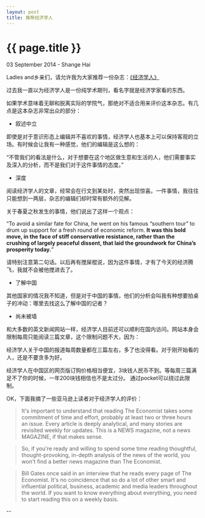 ```yaml
---
layout: post
title: 推荐经济学人
---
```


{{ page.title }}
================

<p class="meta">03 September 2014 - Shange Hai</p>

Ladies and乡亲们，请允许我为大家推荐一份杂志：<a href="http://www.economist.com/">《经济学人》</a> 

过去我一直以为经济学人是一份纯学术期刊，看名字就是经济学家看的东西。

如果学术意味着无聊和脱离实际的学院气，那绝对不适合用来评价这本杂志。有几点是这本杂志非常出众的部分：

- 叙述中立

即使是对于意识形态上编辑并不喜欢的事情，经济学人也基本上可以保持客观的立场。有时候会让我有一种感觉，他们的编辑是这么想的：

“不管我们的看法是什么，对于想要在这个地区做生意和生活的人，他们需要事实及深入的分析，而不是我们对于这件事情的态度。”

- 深度

阅读经济学人的文章，经常会在行文到某处时，突然出现惊喜。一件事情，我往往只能想到一两层，杂志的编辑们却时常有额外的见解。

关于春夏之秋发生的事情，他们说出了这样一个观点：

“To avoid a similar fate for China, he went on his famous “southern tour” to drum up support for a fresh round of economic reform. **It was this bold move, in the face of stiff conservative resistance, rather than the crushing of largely peaceful dissent, that laid the groundwork for China’s prosperity today.**”

请特别注意第二句话。以后再有搅屎棍说，因为这件事情，才有了今天的经济腾飞，我就不会被他搅进去了。

- 了解中国

其他国家的情况我不知道，但是对于中国的事情，他们的分析会叫我有种想要拍桌子的冲动：哪里去找这么了解中国的记者？

- 尚未被墙

和大多数的英文新闻网站一样，经济学人目前还可以顺利在国内访问。网站本身会限制每周只能阅读三篇文章，这个限制问题不大，因为：

经济学人关于中国的报道每周数量都在三篇左右，多了也没得看。对于刚开始看的人，还是不要贪多为好。

经济学人在中国区的网页版订购价格相当便宜，3块钱人民币不到。等每周三篇满足不了你的时候，一年200块钱相信也不是太过分。
通过pocket可以绕过此限制。

OK，下面我摘了一些亚马逊上读者对于经济学人的评价：

> It's important to understand that reading The Economist takes some commitment of time and effort, probably at least two or three hours an issue. Every article is deeply analytical, and many stories are revisited weekly for updates. This is a NEWS magazine, not a news MAGAZINE, if that makes sense.

> So, if you're ready and willing to spend some time reading thoughtful, thought-provoking, in-depth analysis of the news of the world, you won't find a better news magazine than The Economist.

> Bill Gates once said in an interview that he reads every page of The Economist. It's no coincidence that so do a lot of other smart and influential political, business, academic and media leaders throughout the world. If you want to know everything about everything, you need to start reading this on a weekly basis.

--

